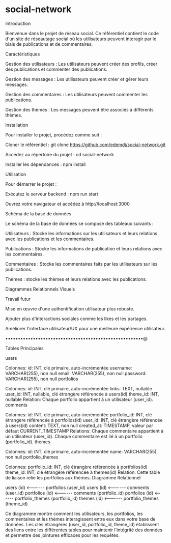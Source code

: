 # social-network

Introduction

Bienvenue dans le projet de réseau social. Ce référentiel contient le code d'un site de réseautage social où les utilisateurs peuvent interagir par le biais de publications et de commentaires.

Caractéristiques

Gestion des utilisateurs : Les utilisateurs peuvent créer des profils, créer des publications et commenter des publications.

Gestion des messages : Les utilisateurs peuvent créer et gérer leurs messages.

Gestion des commentaires : Les utilisateurs peuvent commenter les publications.

Gestion des thèmes : Les messages peuvent être associés à différents thèmes.

Installation

Pour installer le projet, procédez comme suit :

Cloner le référentiel : git clone https://github.com/edemdj/social-network.git

Accédez au répertoire du projet : cd social-network

Installer les dépendances : npm install

Utilisation

Pour démarrer le projet :

Exécutez le serveur backend : npm run start

Ouvrez votre navigateur et accédez à http://localhost:3000

Schéma de la base de données

Le schéma de la base de données se compose des tableaux suivants :

Utilisateurs : Stocke les informations sur les utilisateurs et leurs relations avec les publications et les commentaires.

Publications : Stocke les informations de publication et leurs relations avec les commentaires.

Commentaires : Stocke les commentaires faits par les utilisateurs sur les publications.

Thèmes : stocke les thèmes et leurs relations avec les publications.

Diagrammes Relationnels Visuels

Travail futur

Mise en œuvre d'une authentification utilisateur plus robuste.

Ajouter plus d'interactions sociales comme les likes et les partages.

Améliorer l'interface utilisateur/UX pour une meilleure expérience utilisateur.
  
  •••••••••••••••••••••••••••••••••••••••••••••••••••••••@


Tables Principales

users

Colonnes:
id: INT, clé primaire, auto-incrémentée
username: VARCHAR(255), non null
email: VARCHAR(255), non null
password: VARCHAR(255), non null
portfolios

Colonnes:
id: INT, clé primaire, auto-incrémentée
links: TEXT, nullable
user_id: INT, nullable, clé étrangère référencée à users(id)
theme_id: INT, nullable
Relation:
Chaque portfolio appartient à un utilisateur (user_id).
comments

Colonnes:
id: INT, clé primaire, auto-incrémentée
portfolio_id: INT, clé étrangère référencée à portfolios(id)
user_id: INT, clé étrangère référencée à users(id)
content: TEXT, non null
created_at: TIMESTAMP, valeur par défaut CURRENT_TIMESTAMP
Relations:
Chaque commentaire appartient à un utilisateur (user_id).
Chaque commentaire est lié à un portfolio (portfolio_id).
themes

Colonnes:
id: INT, clé primaire, auto-incrémentée
name: VARCHAR(255), non null
portfolio_themes

Colonnes:
portfolio_id: INT, clé étrangère référencée à portfolios(id)
theme_id: INT, clé étrangère référencée à themes(id)
Relation:
Cette table de liaison relie les portfolios aux thèmes.
Diagramme Relationnel

users (id) <------ portfolios (user_id)
users (id) <------ comments (user_id)
portfolios (id) <------ comments (portfolio_id)
portfolios (id) <------ portfolio_themes (portfolio_id)
themes (id) <------ portfolio_themes (theme_id)

Ce diagramme montre comment les utilisateurs, les portfolios, les commentaires et les thèmes interagissent entre eux dans votre base de données. Les clés étrangères (user_id, portfolio_id, theme_id) établissent des liens entre les différentes tables pour maintenir l'intégrité des données et permettre des jointures efficaces pour les requêtes.